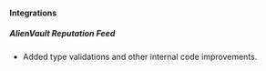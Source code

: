 
#### Integrations
##### AlienVault Reputation Feed
- Added type validations and other internal code improvements.

